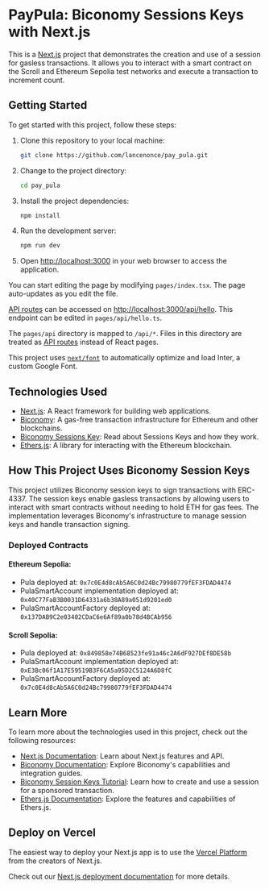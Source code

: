 # PayPula: Biconomy Sessions Keys with Next.js

This is a [Next.js](https://nextjs.org/) project that demonstrates the creation and use of a session for gasless transactions. It allows you to interact with a smart contract on the Scroll and Ethereum Sepolia test networks and execute a transaction to increment count.

## Getting Started

To get started with this project, follow these steps:

1. Clone this repository to your local machine:

   ```bash
   git clone https://github.com/lancenonce/pay_pula.git
   ```

2. Change to the project directory:

   ```bash
   cd pay_pula
   ```

3. Install the project dependencies:

   ```bash
   npm install
   ```

4. Run the development server:

   ```bash
   npm run dev
   ```

5. Open [http://localhost:3000](http://localhost:3000) in your web browser to access the application.

You can start editing the page by modifying `pages/index.tsx`. The page auto-updates as you edit the file.

[API routes](https://nextjs.org/docs/api-routes/introduction) can be accessed on [http://localhost:3000/api/hello](http://localhost:3000/api/hello). This endpoint can be edited in `pages/api/hello.ts`.

The `pages/api` directory is mapped to `/api/*`. Files in this directory are treated as [API routes](https://nextjs.org/docs/api-routes/introduction) instead of React pages.

This project uses [`next/font`](https://nextjs.org/docs/basic-features/font-optimization) to automatically optimize and load Inter, a custom Google Font.

## Technologies Used

* [Next.js](https://nextjs.org/): A React framework for building web applications.
* [Biconomy](https://www.biconomy.io/): A gas-free transaction infrastructure for Ethereum and other blockchains.
* [Biconomy Sessions Key](https://www.biconomy.io/post/modular-session-keys): Read about Sessions Keys and how they work.
* [Ethers.js](https://docs.ethers.org/v5/): A library for interacting with the Ethereum blockchain.

## How This Project Uses Biconomy Session Keys

This project utilizes Biconomy session keys to sign transactions with ERC-4337. The session keys enable gasless transactions by allowing users to interact with smart contracts without needing to hold ETH for gas fees. The implementation leverages Biconomy's infrastructure to manage session keys and handle transaction signing.

### Deployed Contracts

#### Ethereum Sepolia:
- Pula deployed at: `0x7c0E4d8cAb5A6C0d24Bc79980779fEF3FDAD4474`
- PulaSmartAccount implementation deployed at: `0x40C77FaB3B0031D64331a6b38A89a051d9201ed0`
- PulaSmartAccountFactory deployed at: `0x137DAB9C2e03402CDaC6e6Af89a0b78d4BCAb956`

#### Scroll Sepolia:
- Pula deployed at: `0x849858e74B68523fe91a46c2A6dF927DEf8DE58b`
- PulaSmartAccount implementation deployed at: `0xE3Bc06f1A17E59519B3F6CA5a95D2C5124A6D8fC`
- PulaSmartAccountFactory deployed at: `0x7c0E4d8cAb5A6C0d24Bc79980779fEF3FDAD4474`

## Learn More

To learn more about the technologies used in this project, check out the following resources:

* [Next.js Documentation](https://nextjs.org/docs): Learn about Next.js features and API.
* [Biconomy Documentation](https://docs.biconomy.io/): Explore Biconomy's capabilities and integration guides.
* [Biconomy Session Keys Tutorial](https://docs.biconomy.io/tutorials/sessions): Learn how to create and use a session for a sponsored transaction.
* [Ethers.js Documentation](https://docs.ethers.org/v5/): Explore the features and capabilities of Ethers.js.

## Deploy on Vercel

The easiest way to deploy your Next.js app is to use the [Vercel Platform](https://vercel.com/new?utm_medium=default-template&filter=next.js&utm_source=create-next-app&utm_campaign=create-next-app-readme) from the creators of Next.js.

Check out our [Next.js deployment documentation](https://nextjs.org/docs/deployment) for more details.
